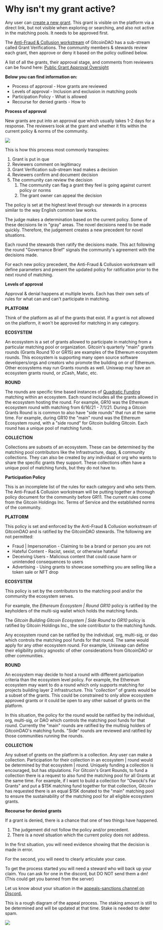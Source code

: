 # Why isn't my grant active?

Any user can [create a new grant](https://gitcoin.co/grants/new). This grant is visible on the platform via a direct link, but not visible when exploring or searching, and also not active in the matching pools. It needs to be approved first.

The [Anti-Fraud & Collusion workstream](https://gov.gitcoin.co/t/workstream-fraud-detection-and-defense-working-group-assemble/158/11) of GitcoinDAO has a sub-stream called Grant Verifications. The community members & stewards review each grant, then approve or deny it based on the policy outlined below.

A list of all the grants, their approval stage, and comments from reviewers can be found here: [Public Grant Approval Oversight](https://www.notion.so/gitcoin/Public-Grant-Approval-Oversight-Page-af7e9caa25b5478b901df5ac78349c4b)

**Below you can find information on:**

* Process of approval - How grants are reviewed
* Levels of approval - Inclusion and exclusion in matching pools
* Participation Policy - What is allowed
* Recourse for denied grants - How to

**Process of approval**

New grants are put into an approval que which usually takes 1-2 days for a response. The reviewers look at the grant and whether it fits within the current policy & norms of the community.

![](https://hf-files-oregon.s3.amazonaws.com/hdpgitcoin_kb_attachments/2021/06-30/75d4d00d-7ffd-4a75-be11-49b5b609cacf/Twitter_post_-_2_1.png)

This is how this process most commonly transpires:

1. Grant is put in que
2. Reviewers comment on legitimacy
3. Grant Verification sub-stream lead makes a decision
4. Reviewers confirm and document decision
5. The community can review the decision
   1. The community can flag a grant they feel is going against current policy or norms
   2. The grant owner can appeal the decision

The policy is set at the highest level through our stewards in a process similar to the way English common law works.

The judge makes a determination based on the current policy. Some of these decisions lie in "gray" areas. The novel decisions need to be made quickly. Therefore, the judgement creates a new precedent for novel situations.

Each round the stewards then ratify the decisions made. This act following the round "Governance Brief" signals the community's agreement with the decisions made.

For each new policy precedent, the Anti-Fraud & Collusion workstream will define parameters and present the updated policy for ratification prior to the next round of matching.

**Levels of approval**

Approval & denial happens at multiple levels. Each has their own sets of rules for what can and can't participate in matching.

**PLATFORM**

Think of the platform as all of the grants that exist. If a grant is not allowed on the platform, it won't be approved for matching in any category.

**ECOSYSTEM**

An ecosystem is a set of grants allowed to participate in matching from a particular matching pool or organization. Gitcoin's quarterly "main" grants rounds \(Grants Round 10 or GR15\) are examples of the Ethereum ecosystem rounds. This ecosystem is supporting many open source software developers/orgs and creators who promote the building on or of Ethereum. Other ecosystems may run Grants rounds as well. Uniswap may have an ecosystem grants round, or zCash, Matic, etc.

**ROUND**

The rounds are specific time based instances of [Quadratic Funding](http://wtfisqf.com/) matching within an ecosystem. Each round includes all the grants allowed in the ecosystem hosting the round. For example, GR10 was the Ethereum ecosystem round with matching from 6/16/21 - 7/1/21. During a Gitcoin Grants Round is is common to also have "side rounds" that run at the same time. For example, during GR10 the "main" round was the Ethereum Ecosystem round, with a "side round" for Gitcoin building Gitcoin. Each round has a unique pool of matching funds.

**COLLECTION**

Collections are subsets of an ecosystem. These can be determined by the matching pool contributors like the Infrastructure, dapp, & community collections. They can also be created by any individual or org who wants to share the specific grants they support. These collections often have a unique pool of matching funds, but they do not have to.

**Participation Policy**

This is an incomplete list of the rules for each category and who sets them. The Anti-Fraud & Collusion workstream will be putting together a thorough policy document for the community before GR11. The current rules come from the Gitcoin Holdings Inc. Terms of Service and the established norms of the community.

**PLATFORM**

This policy is set and enforced by the Anti-Fraud & Collusion workstream of GitcoinDAO and is ratified by the GitcoinDAO stewards. The following are not permitted:

* Fraud \| Impersonation - Claiming to be a brand or person you are not
* Hateful Content - Racist, sexist, or otherwise hateful
* Deceiving Users - Malicious content that could cause harm or unintended consequences to users
* Advertising - Using grants to showcase something you are selling like a token sale or NFT drop

**ECOSYSTEM**

This policy is set by the contributors to the matching pool and/or the community the ecosystem serves.

For example, the _Ethereum Ecosystem \| Round GR10_ policy is ratified by the keyholders of the multi-sig wallet which holds the matching funds.

The _Gitcoin Building Gitcoin Ecosystem \| Side Round to GR10_ policy is ratified by Gitcoin Holdings Inc., the sole contributor to the matching funds.

Any ecosystem round can be ratified by the individual, org, multi-sig, or dao which controls the matching pool funds for that round. The same would apply for any other ecosystem round. For example, Uniswap can define their eligibility policy agnostic of other considerations from GitcoinDAO or other communities.

**ROUND**

An ecosystem may decide to host a round with different participation criteria than the ecosystem level policy. For example, the Ethereum ecosystem may want to do a round which only supports matching for projects building layer 2 infrastructure. This "_collection"_ of grants would be a subset of the grants. This could be constrained to only allow ecosystem approved grants or it could be open to any other subset of grants on the platform.

In this situation, the policy for the round would be ratified by the individual, org, multi-sig, or DAO which controls the matching pool funds for that round. Currently the "main" rounds are ratified by the multisig holders of GitcoinDAO's matching funds. "Side" rounds are reviewed and ratified by those communities running the rounds.

**COLLECTION**

Any subset of grants on the platform is a collection. Any user can make a collection. Participation for their collection in an ecosystem \| round would be determined by that ecosystem \| round. Uniquely funding a collection is encouraged, but has stipulations. For Gitcoin's Grant Rounds, to fund a collection there is a request to also fund the matching pool for all Grants at the same time. For example, if I want to build a collection for "Owocki's Fav Grants" and put a $15K matching fund together for that collection, Gitcoin has requested there is an equal $15K donated to the "main" matching pool to ensure the sustainability of the matching pool for all eligible ecosystem grants.

**Recourse for denied grants**

If a grant is denied, there is a chance that one of two things have happened.

1. The judgement did not follow the policy and/or precedent.
2. There is a novel situation which the current policy does not address.

In the first situation, you will need evidence showing that the decision is made in error.

For the second, you will need to clearly articulate your case.

To get the process started you will need a steward who will back up your claim. You can ask for one in the discord, but DO NOT send them a dm! \(This could get you banned from the server\)

Let us know about your situation in the [appeals-sanctions channel on Discord.](https://discord.gg/YHAZXSqDvv)

This is a rough diagram of the appeal process. The staking amount is still to be determined and will be updated at that time. Stake is needed to deter spam.

![](https://hf-files-oregon.s3.amazonaws.com/hdpgitcoin_kb_attachments/2021/06-30/dedcf5d3-7e2d-4b5a-87d1-42d2f91dd136/GrantVerificationProcessGitcoinHoldings-GoogleChrome2021-06-22at2.05.01PM.jpeg)

